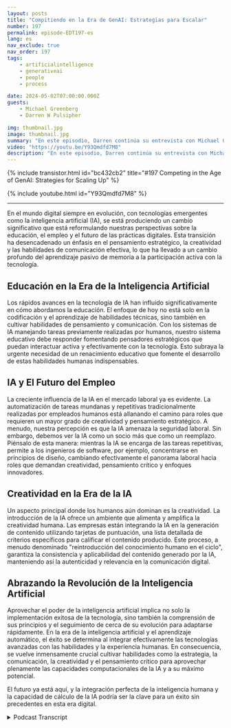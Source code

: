 ```yaml
---
layout: posts
title: "Compitiendo en la Era de GenAI: Estrategias para Escalar"
number: 197
permalink: episode-EDT197-es
lang: es
nav_exclude: true
nav_order: 197
tags:
    - artificialintelligence
    - generativeai
    - people
    - process

date: 2024-05-02T07:00:00.000Z
guests:
    - Michael Greenberg
    - Darren W Pulsipher

img: thumbnail.jpg
image: thumbnail.jpg
summary: "En este episodio, Darren continúa su entrevista con Michael Greenberg acerca del impacto de la IA Generativa en varias industrias, incluyendo la educación, trabajadores de la información, cuidado de la salud y más."
video: "https://youtu.be/Y93Qmdfd7M8"
description: "En este episodio, Darren continúa su entrevista con Michael Greenberg acerca del impacto de la IA Generativa en varias industrias, incluyendo la educación, trabajadores de la información, cuidado de la salud y más."
---
```


<div>
{% include transistor.html id="bc432cb2" title="#197 Competing in the Age of GenAI: Strategies for Scaling Up" %}

{% include youtube.html id="Y93Qmdfd7M8" %}
</div>

---

En el mundo digital siempre en evolución, con tecnologías emergentes como la inteligencia artificial (IA), se está produciendo un cambio significativo que está reformulando nuestras perspectivas sobre la educación, el empleo y el futuro de las prácticas digitales. Esta transición ha desencadenado un énfasis en el pensamiento estratégico, la creatividad y las habilidades de comunicación efectiva, lo que ha llevado a un cambio profundo del aprendizaje pasivo de memoria a la participación activa con la tecnología.

## Educación en la Era de la Inteligencia Artificial

Los rápidos avances en la tecnología de IA han influido significativamente en cómo abordamos la educación. El enfoque de hoy no está solo en la codificación y el aprendizaje de habilidades técnicas, sino también en cultivar habilidades de pensamiento y comunicación. Con los sistemas de IA manejando tareas previamente realizadas por humanos, nuestro sistema educativo debe responder fomentando pensadores estratégicos que puedan interactuar activa y efectivamente con la tecnología. Esto subraya la urgente necesidad de un renacimiento educativo que fomente el desarrollo de estas habilidades humanas indispensables.

## IA y El Futuro del Empleo

La creciente influencia de la IA en el mercado laboral ya es evidente. La automatización de tareas mundanas y repetitivas tradicionalmente realizadas por empleados humanos está allanando el camino para roles que requieren un mayor grado de creatividad y pensamiento estratégico. A menudo, nuestra percepción es que la IA amenaza la seguridad laboral. Sin embargo, debemos ver la IA como un socio más que como un reemplazo. Piénsalo de esta manera: mientras la IA se encarga de las tareas repetitivas, permite a los ingenieros de software, por ejemplo, concentrarse en principios de diseño, cambiando efectivamente el panorama laboral hacia roles que demandan creatividad, pensamiento crítico y enfoques innovadores.

## Creatividad en la Era de la IA

Un aspecto principal donde los humanos aún dominan es la creatividad. La introducción de la IA ofrece un ambiente que alimenta y amplifica la creatividad humana. Las empresas están integrando la IA en la generación de contenido utilizando tarjetas de puntuación, una lista detallada de criterios específicos para calificar el contenido producido. Este proceso, a menudo denominado "reintroducción del conocimiento humano en el ciclo", garantiza la consistencia y aplicabilidad del contenido generado por la IA, manteniendo así la autenticidad y relevancia en la comunicación digital.

## Abrazando la Revolución de la Inteligencia Artificial

Aprovechar el poder de la inteligencia artificial implica no solo la implementación exitosa de la tecnología, sino también la comprensión de sus principios y el seguimiento de cerca de su evolución para adaptarse rápidamente. En la era de la inteligencia artificial y el aprendizaje automático, el éxito se determina al integrar efectivamente las tecnologías avanzadas con las habilidades y la experiencia humanas. En consecuencia, se vuelve inmensamente crucial cultivar habilidades como la estrategia, la comunicación, la creatividad y el pensamiento crítico para aprovechar plenamente las capacidades computacionales de la IA y a su máximo potencial.

El futuro ya está aquí, y la integración perfecta de la inteligencia humana y la capacidad de cálculo de la IA podría ser la clave para un éxito sin precedentes en esta era digital.



<details>
<summary> Podcast Transcript </summary>

<p></p>

</details>
